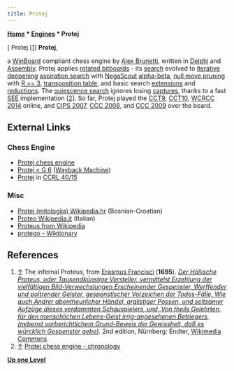 ```yaml
---
title: Protej
---
```

**[Home](Home "Home") \* [Engines](Engines "Engines") \* Protej**



[ Protej <a id="cite-note-1" href="#cite-ref-1">[1]</a>
**Protej**,  

a [WinBoard](WinBoard "WinBoard") compliant chess engine by [Alex Brunetti](Alex_Brunetti "Alex Brunetti"), written in [Delphi](Delphi "Delphi") and [Assembly](Assembly "Assembly"). 
Protej applies [rotated bitboards](Rotated_Bitboards "Rotated Bitboards") - its [search](Search "Search") evolved to [iterative deepening](Iterative_Deepening "Iterative Deepening") [aspiration search](Aspiration_Windows "Aspiration Windows") with [NegaScout](NegaScout "NegaScout") [alpha-beta](Alpha-Beta "Alpha-Beta"), [null move pruning](Null_Move_Pruning "Null Move Pruning") with [R == 3](Depth_Reduction_R "Depth Reduction R"), [transposition table](Transposition_Table "Transposition Table"), and basic search [extensions](Extensions "Extensions") and [reductions](Reductions "Reductions"). 
The [quiescence search](Quiescence_Search "Quiescence Search") ignores losing [captures](Captures "Captures"), thanks to a fast [SEE](Static_Exchange_Evaluation "Static Exchange Evaluation") implementation <a id="cite-note-2" href="#cite-ref-2">[2]</a>. 
So far, Protej played the [CCT9](CCT9 "CCT9"), [CCT10](CCT10 "CCT10"), [WCRCC 2014](WCRCC_2014 "WCRCC 2014") online, and [CIPS 2007](CIPS_2007 "CIPS 2007"), [CCC 2008](CCC_2008 "CCC 2008"), and [CCC 2009](CCC_2009 "CCC 2009") over the board.



## External Links


### Chess Engine


* [Protej chess engine](https://protej.info/)
* [Protej « G 6](http://web.archive.org/web/20180821011856/http://www.g-sei.org/protej/) ([Wayback Machine](https://en.wikipedia.org/wiki/Wayback_Machine))
* [Protej](http://www.computerchess.org.uk/ccrl/4040/cgi/compare_engines.cgi?family=Protej&print=Rating+list&print=Results+table&print=LOS+table&print=Ponder+hit+table&print=Eval+difference+table&print=Comopp+gamenum+table&print=Overlap+table&print=Score+with+common+opponents) in [CCRL 40/15](CCRL "CCRL")


### Misc


* [Protej (mitologija) Wikipedia.hr](https://hr.wikipedia.org/wiki/Protej_%28mitologija%29) (Bosnian-Croatian)
* [Proteo Wikipedia.it](https://it.wikipedia.org/wiki/Proteo) (Italian)
* [Proteus from Wikipedia](https://en.wikipedia.org/wiki/Proteus)
* [protego - Wiktionary](https://en.wiktionary.org/wiki/protego)


## References


1. <a id="cite-ref-1" href="#cite-note-1">↑</a> The infernal Proteus, from [Erasmus Francisci](https://en.wikipedia.org/wiki/Erasmus_Finx) (**1695**). *[Der Höllische Proteus, oder Tausendkünstige Versteller, vermittelst Erzehlung der vielfältigen Bild-Verwechslungen Erscheinender Gespenster, Werffender und poltrender Geister, gespenstischer Vorzeichen der Todes-Fälle, Wie auch Andrer abentheurlicher Händel, arglistiger Possen, und seltsamer Aufzüge dieses verdammten Schauspielers, und, Von theils Gelehrten, für den menschlichen Lebens-Geist irrig-angesehenen Betriegers, (nebenst vorberichtlichem Grund-Beweis der Gewissheit, daß es würcklich Gespenster gebe)](http://www.zeno.org/Literatur/M/Francisci,+Erasmus/Werk/Der+H%C3%B6llische+Proteus,+oder+Tausendk%C3%BCnstige+Versteller)*. 2nd edition, Nürnberg: Endter, [Wikimedia Commons](https://en.wikipedia.org/wiki/Wikimedia_Commons)
2. <a id="cite-ref-2" href="#cite-note-2">↑</a> [Protej chess engine - chronology](http://protej.info/)

**[Up one Level](Engines "Engines")**







 
